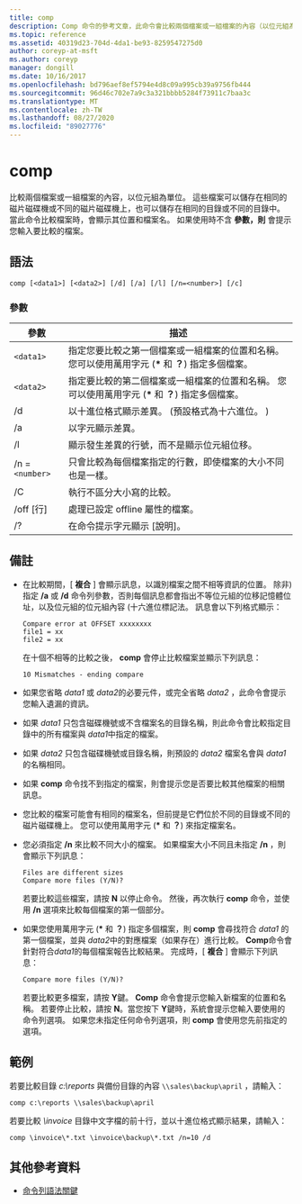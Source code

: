 ```yaml
---
title: comp
description: Comp 命令的參考文章，此命令會比較兩個檔案或一組檔案的內容（以位元組為單位）。
ms.topic: reference
ms.assetid: 40319d23-704d-4da1-be93-8259547275d0
author: coreyp-at-msft
ms.author: coreyp
manager: dongill
ms.date: 10/16/2017
ms.openlocfilehash: bd796aef8ef5794e4d8c09a995cb39a9756fb444
ms.sourcegitcommit: 96d46c702e7a9c3a321bbbb5284f73911c7baa3c
ms.translationtype: MT
ms.contentlocale: zh-TW
ms.lasthandoff: 08/27/2020
ms.locfileid: "89027776"
---
```

# <a name="comp"></a>comp

比較兩個檔案或一組檔案的內容，以位元組為單位。 這些檔案可以儲存在相同的磁片磁碟機或不同的磁片磁碟機上，也可以儲存在相同的目錄或不同的目錄中。 當此命令比較檔案時，會顯示其位置和檔案名。 如果使用時不含 **參數，則** 會提示您輸入要比較的檔案。

## <a name="syntax"></a>語法

```
comp [<data1>] [<data2>] [/d] [/a] [/l] [/n=<number>] [/c]
```

### <a name="parameters"></a>參數

| 參數 | 描述 |
| --------- | ----------- |
| `<data1>` | 指定您要比較之第一個檔案或一組檔案的位置和名稱。 您可以使用萬用字元 (**&#42;** 和 **？**) 指定多個檔案。 |
| `<data2>` | 指定要比較的第二個檔案或一組檔案的位置和名稱。 您可以使用萬用字元 (**&#42;** 和 **？**) 指定多個檔案。 |
| /d | 以十進位格式顯示差異。  (預設格式為十六進位。 )  |
| /a | 以字元顯示差異。 |
| /l | 顯示發生差異的行號，而不是顯示位元組位移。 |
| /n =`<number>` | 只會比較為每個檔案指定的行數，即使檔案的大小不同也是一樣。 |
| /C | 執行不區分大小寫的比較。 |
| /off [行] | 處理已設定 offline 屬性的檔案。 |
| /? | 在命令提示字元顯示 [說明]。 |

## <a name="remarks"></a>備註

- 在比較期間，[ **複合** ] 會顯示訊息，以識別檔案之間不相等資訊的位置。 除非) 指定 **/a** 或 **/d** 命令列參數，否則每個訊息都會指出不等位元組的位移記憶體位址，以及位元組的位元組內容 (十六進位標記法。 訊息會以下列格式顯示：

    ```
    Compare error at OFFSET xxxxxxxx
    file1 = xx
    file2 = xx
    ```

    在十個不相等的比較之後， **comp** 會停止比較檔案並顯示下列訊息：

    `10 Mismatches - ending compare`

- 如果您省略 *data1* 或 *data2*的必要元件，或完全省略 *data2* ，此命令會提示您輸入遺漏的資訊。

- 如果 *data1* 只包含磁碟機號或不含檔案名的目錄名稱，則此命令會比較指定目錄中的所有檔案與 *data1*中指定的檔案。

- 如果 *data2* 只包含磁碟機號或目錄名稱，則預設的 *data2* 檔案名會與 *data1*的名稱相同。

- 如果 **comp** 命令找不到指定的檔案，則會提示您是否要比較其他檔案的相關訊息。

- 您比較的檔案可能會有相同的檔案名，但前提是它們位於不同的目錄或不同的磁片磁碟機上。 您可以使用萬用字元 (**&#42;** 和 **？**) 來指定檔案名。

- 您必須指定 **/n** 來比較不同大小的檔案。 如果檔案大小不同且未指定 **/n** ，則會顯示下列訊息：

    ```
    Files are different sizes
    Compare more files (Y/N)?
    ```

    若要比較這些檔案，請按 **N** 以停止命令。 然後，再次執行 **comp** 命令，並使用 **/n** 選項來比較每個檔案的第一個部分。

- 如果您使用萬用字元 (**&#42;** 和 **？**) 指定多個檔案，則 **comp** 會尋找符合 *data1* 的第一個檔案，並與 *data2*中的對應檔案（如果存在）進行比較。 **Comp**命令會針對符合*data1*的每個檔案報告比較結果。 完成時，[ **複合** ] 會顯示下列訊息：

    `Compare more files (Y/N)?`

    若要比較更多檔案，請按 **Y**鍵。 **Comp** 命令會提示您輸入新檔案的位置和名稱。 若要停止比較，請按 **N**。當您按下 **Y**鍵時，系統會提示您輸入要使用的命令列選項。 如果您未指定任何命令列選項，則 **comp** 會使用您先前指定的選項。

## <a name="examples"></a>範例

若要比較目錄 *c:\reports* 與備份目錄的內容 `\\sales\backup\april` ，請輸入：

```
comp c:\reports \\sales\backup\april
```

若要比較 *\invoice* 目錄中文字檔的前十行，並以十進位格式顯示結果，請輸入：

```
comp \invoice\*.txt \invoice\backup\*.txt /n=10 /d
```

## <a name="additional-references"></a>其他參考資料

- [命令列語法關鍵](command-line-syntax-key.md)